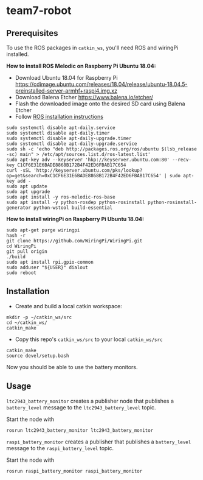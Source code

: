 # team7-robot


## Prerequisites

To use the ROS packages in `catkin_ws`, you'll need ROS and wiringPi installed. 

**How to install ROS Melodic on Raspberry Pi Ubuntu 18.04:**

- Download Ubuntu 18.04 for Raspberry Pi https://cdimage.ubuntu.com/releases/18.04/release/ubuntu-18.04.5-preinstalled-server-armhf+raspi4.img.xz
- Download Balena Etcher https://www.balena.io/etcher/
- Flash the downloaded image onto the desired SD card using Balena Etcher
- Follow [ROS installation instructions](http://wiki.ros.org/Installation/Ubuntu)

```
sudo systemctl disable apt-daily.service
sudo systemctl disable apt-daily.timer
sudo systemctl disable apt-daily-upgrade.timer
sudo systemctl disable apt-daily-upgrade.service
sudo sh -c 'echo "deb http://packages.ros.org/ros/ubuntu $(lsb_release -sc) main" > /etc/apt/sources.list.d/ros-latest.list'
sudo apt-key adv --keyserver 'hkp://keyserver.ubuntu.com:80' --recv-key C1CF6E31E6BADE8868B172B4F42ED6FBAB17C654
curl -sSL 'http://keyserver.ubuntu.com/pks/lookup?op=get&search=0xC1CF6E31E6BADE8868B172B4F42ED6FBAB17C654' | sudo apt-key add -
sudo apt update
sudo apt upgrade
sudo apt install -y ros-melodic-ros-base
sudo apt install -y python-rosdep python-rosinstall python-rosinstall-generator python-wstool build-essential
```

**How to install wiringPi on Raspberry Pi Ubuntu 18.04:**

```
sudo apt-get purge wiringpi
hash -r
git clone https://github.com/WiringPi/WiringPi.git
cd WiringPi
git pull origin
./build
sudo apt install rpi.gpio-common
sudo adduser "${USER}" dialout
sudo reboot
```

## Installation

- Create and build a local catkin workspace:

```
mkdir -p ~/catkin_ws/src
cd ~/catkin_ws/
catkin_make
```
- Copy this repo's `catkin_ws/src` to your local `catkin_ws/src`

```
catkin_make
source devel/setup.bash
```

Now you should be able to use the battery monitors.

## Usage

`ltc2943_battery_monitor` creates a publisher node that publishes a `battery_level` message to the `ltc2943_battery_level` topic.

Start the node with 

```
rosrun ltc2943_battery_monitor ltc2943_battery_monitor
```

`raspi_battery_monitor` creates a publisher that publishes a `battery_level` message to the `raspi_battery_level` topic.

Start the node with

```
rosrun raspi_battery_monitor raspi_battery_monitor
```
